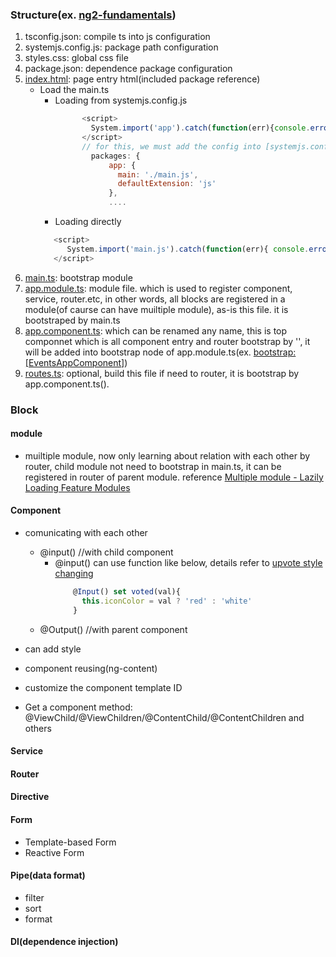 ### Structure(ex. [ng2-fundamentals](https://github.com/Wwawawa/angular2-fundamentals-JIT/tree/master/ng2-fundamentals))
1. tsconfig.json: compile ts into js configuration
2. systemjs.config.js: package path configuration
3. styles.css: global css file
4. package.json: dependence package configuration
5. [index.html](https://github.com/Wwawawa/angular2-fundamentals-JIT/blob/master/ng2-fundamentals/index.html): page entry html(included package reference)
   * Load the main.ts
     * Loading from systemjs.config.js  
        ```js
              <script>        
                System.import('app').catch(function(err){console.error(err); });       
              </script>
              // for this, we must add the config into [systemjs.config.js](https://github.com/Wwawawa/angular2-fundamentals-JIT/blob/master/ng2-fundamentals/systemjs.config.js):
                packages: {
                    app: {
                      main: './main.js',
                      defaultExtension: 'js'
                    },
                    ....
        ```
      * Loading directly
      ```js
         <script>
            System.import('main.js').catch(function(err){ console.error(err); });//notice the main.js path
         </script>
      ```
6. [main.ts](https://github.com/Wwawawa/angular2-fundamentals-JIT/blob/master/ng2-fundamentals/app/main.ts): bootstrap module
7. [app.module.ts](https://github.com/Wwawawa/angular2-fundamentals-JIT/blob/master/ng2-fundamentals/app/app.module.ts): module file. which is used to register component, service, router.etc, in other words, all blocks are registered in a module(of caurse can have muiltiple module), as-is this file. it is bootstraped by main.ts
8. [app.component.ts](https://github.com/Wwawawa/angular2-fundamentals-JIT/blob/master/ng2-fundamentals/app/events/events-app.component.ts): which can be renamed any name, this is top componnet which is all component entry and router bootstrap by '<router-outlet></router-outlet>', it will be added into bootstrap node of app.module.ts(ex. [bootstrap: [EventsAppComponent]](https://github.com/Wwawawa/angular2-fundamentals-JIT/blob/master/ng2-fundamentals/app/app.module.ts))
9. [routes.ts](https://github.com/Wwawawa/angular2-fundamentals-JIT/blob/master/ng2-fundamentals/app/route.ts): optional, build this file if need to router, it is bootstrap by app.component.ts(<router-outlet></router-outlet>).

### Block
#### module

* muiltiple module, now only learning about relation with each other by router, child module not need to bootstrap in main.ts, it can be registered in router of parent module. reference [Multiple module - Lazily Loading Feature Modules](https://plnkr.co/edit/MkLLiAJWkHYjjJ58SYA8) 

#### Component
* comunicating with each other
  * @input() //with child component
    * @input() can use function like below, details refer to [upvote style changing](https://github.com/Wwawawa/angular2-fundamentals-Completing/blob/master/ng2-fundamentals/app/events/event-detail/upvote.component.ts)
      ```js
          @Input() set voted(val){
            this.iconColor = val ? 'red' : 'white'
          }
      ```
  * @Output() //with parent component

* can add style
* component reusing(ng-content)
* customize the component template ID
* Get a component method: @ViewChild/@ViewChildren/@ContentChild/@ContentChildren and others
#### Service

#### Router

#### Directive

#### Form
* Template-based Form
* Reactive Form

#### Pipe(data format)
* filter
* sort
* format
#### DI(dependence injection)

